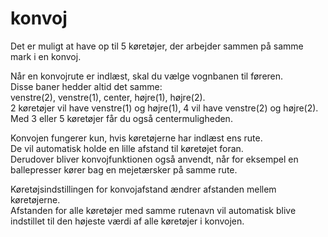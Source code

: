 # konvoj

  
Det er muligt at have op til 5 køretøjer, der arbejder sammen på samme mark i en konvoj.  
  

  
Når en konvojrute er indlæst, skal du vælge vognbanen til føreren.  
Disse baner hedder altid det samme:  
venstre(2), venstre(1), center, højre(1), højre(2).  
2 køretøjer vil have venstre(1) og højre(1), 4 vil have venstre(2) og højre(2).  
Med 3 eller 5 køretøjer får du også centermuligheden.  


  
Konvojen fungerer kun, hvis køretøjerne har indlæst ens rute.  
De vil automatisk holde en lille afstand til køretøjet foran.  
Derudover bliver konvojfunktionen også anvendt, når for eksempel en ballepresser kører bag en mejetærsker på samme rute.

  
Køretøjsindstillingen for konvojafstand ændrer afstanden mellem køretøjerne.  
Afstanden for alle køretøjer med samme rutenavn vil automatisk blive indstillet til den højeste værdi af alle køretøjer i konvojen.  


